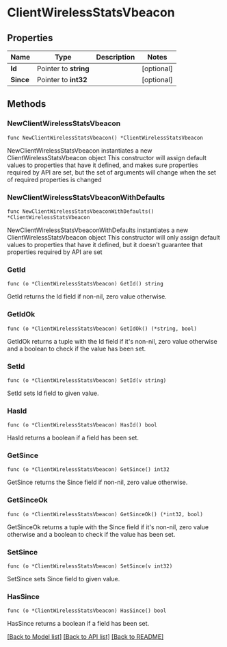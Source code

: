 # ClientWirelessStatsVbeacon

## Properties

Name | Type | Description | Notes
------------ | ------------- | ------------- | -------------
**Id** | Pointer to **string** |  | [optional] 
**Since** | Pointer to **int32** |  | [optional] 

## Methods

### NewClientWirelessStatsVbeacon

`func NewClientWirelessStatsVbeacon() *ClientWirelessStatsVbeacon`

NewClientWirelessStatsVbeacon instantiates a new ClientWirelessStatsVbeacon object
This constructor will assign default values to properties that have it defined,
and makes sure properties required by API are set, but the set of arguments
will change when the set of required properties is changed

### NewClientWirelessStatsVbeaconWithDefaults

`func NewClientWirelessStatsVbeaconWithDefaults() *ClientWirelessStatsVbeacon`

NewClientWirelessStatsVbeaconWithDefaults instantiates a new ClientWirelessStatsVbeacon object
This constructor will only assign default values to properties that have it defined,
but it doesn't guarantee that properties required by API are set

### GetId

`func (o *ClientWirelessStatsVbeacon) GetId() string`

GetId returns the Id field if non-nil, zero value otherwise.

### GetIdOk

`func (o *ClientWirelessStatsVbeacon) GetIdOk() (*string, bool)`

GetIdOk returns a tuple with the Id field if it's non-nil, zero value otherwise
and a boolean to check if the value has been set.

### SetId

`func (o *ClientWirelessStatsVbeacon) SetId(v string)`

SetId sets Id field to given value.

### HasId

`func (o *ClientWirelessStatsVbeacon) HasId() bool`

HasId returns a boolean if a field has been set.

### GetSince

`func (o *ClientWirelessStatsVbeacon) GetSince() int32`

GetSince returns the Since field if non-nil, zero value otherwise.

### GetSinceOk

`func (o *ClientWirelessStatsVbeacon) GetSinceOk() (*int32, bool)`

GetSinceOk returns a tuple with the Since field if it's non-nil, zero value otherwise
and a boolean to check if the value has been set.

### SetSince

`func (o *ClientWirelessStatsVbeacon) SetSince(v int32)`

SetSince sets Since field to given value.

### HasSince

`func (o *ClientWirelessStatsVbeacon) HasSince() bool`

HasSince returns a boolean if a field has been set.


[[Back to Model list]](../README.md#documentation-for-models) [[Back to API list]](../README.md#documentation-for-api-endpoints) [[Back to README]](../README.md)


